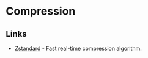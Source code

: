 # Compression

## Links

* [Zstandard](https://github.com/facebook/zstd) - Fast real-time compression algorithm.

